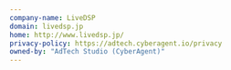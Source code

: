 ```yaml
---
company-name: LiveDSP
domain: livedsp.jp
home: http://www.livedsp.jp/
privacy-policy: https://adtech.cyberagent.io/privacy
owned-by: "AdTech Studio (CyberAgent)"
---
```




